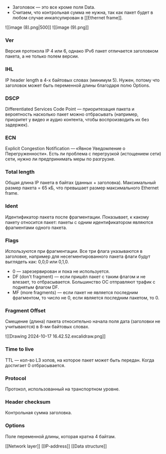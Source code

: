 
* Заголовок — это все кроме поля Data.
* Считаем, что контрольная сумма не нужна, так как пакет будет в любом случае инкапсулирован в [[Ethernet frame]].

![[image (8).png|500]] ![[image (9).png]]

### Ver

Версия протокола IP 4 или 6, однако IPv6 пакет отличается заголовком пакета, а не только полем версии.

### IHL

IP header length в 4-х байтовых словах (минимум 5). Нужен, потому что заголовок может быть переменной длины благодаря полю Options.

### DSCP

Differentiated Services Code Point — приоритезация пакета и вероятность насколько пакет можно отбрасывать (например, приоритет у видео и аудио контента, чтобы воспроизводить их без задержек).

### ECN

Explicit Congestion Notification — «Явное Уведомление о Перегруженности». Eсть ли проблема с перегрузкой (истощением сети) сети, нужно ли предпринимать меры по разгрузке.

### Total length

Общая длина IP пакета в байтах (данных + заголовка). Максимальный размер пакета = 65 кБ, что превышает размер максимального Ethernet frame.

### Ident

Идентификатор пакета после фрагментации. Показывает, к какому пакету относится пакет: пакеты с одним идентификатором являются фрагментами одного пакета.

### Flags

Используются при фрагментации. Все три флага указываются в заголовке, например для несегментированного пакета флаги будут выглядеть как: 0,0,0 или 0,1,0.

  * 0 — зарезервирован и пока не используется.
  * DF (don't fragment) — если пришёл пакет с таким флагом и не влезает, то отбрасывается. Большинство ОС отправляют трафик с поднятым флагом DF.
  * MF (more fragments) — если пакет не является последним фрагментом, то число не 0, если является последним пакетом, то 0.

### Fragment Offset 

Cмещение (длина) пакета относительно начала поля дата (заголовки не учитываются) в 8-ми байтовых словах.

![[Drawing 2024-10-17 16.42.52.excalidraw.png]]

### Time to live 

TTL — кол-во L3 хопов, на которое пакет может быть передан. Когда достигает 0 отбрасывается.

### Protocol

Протокол, использованный на транспортном уровне.

### Header checksum 

Контрольная сумма заголовка.

### Options

Поле переменной длины, которая кратна 4 байтам.

[[Network layer]]
[[IP-address]]
[[Data structure]]